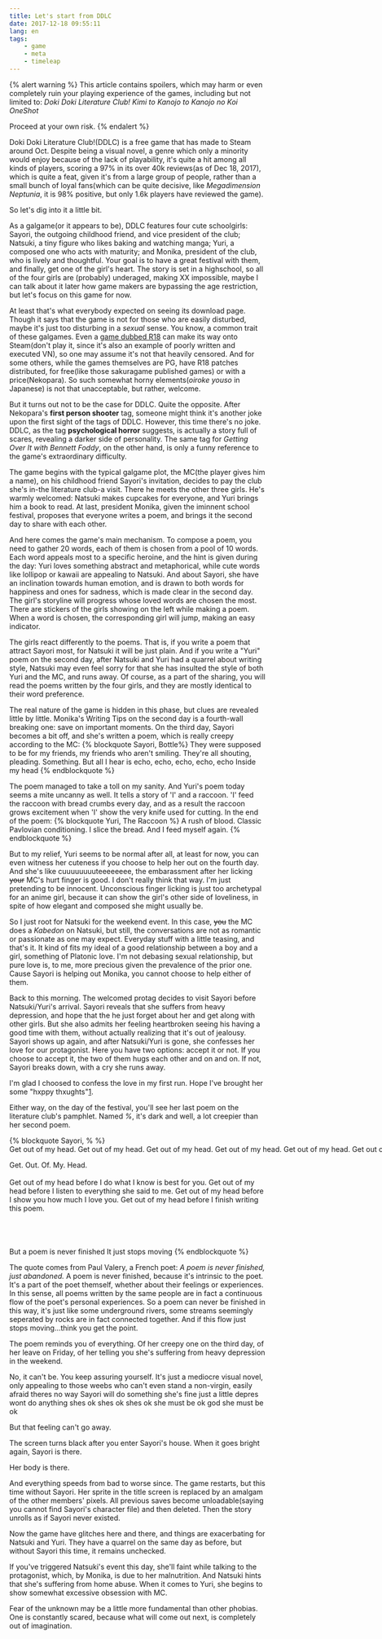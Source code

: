 ```yaml
---
title: Let's start from DDLC
date: 2017-12-18 09:55:11
lang: en
tags:
	- game
	- meta
	- timeleap
---
```


{% alert warning %}
This article contains spoilers, which may harm or even completely ruin your playing experience of the games, including but not limited to:
*Doki Doki Literature Club!*
*Kimi to Kanojo to Kanojo no Koi*
*OneShot*

Proceed at your own risk.
{% endalert %}

<!-- more -->

Doki Doki Literature Club!(DDLC) is a free game that has made to Steam around Oct. Despite being a visual novel, a genre which only a minority would enjoy because of the lack of playability, it's quite a hit among all kinds of players, scoring a 97% in its over 40k reviews(as of Dec 18, 2017), which is quite a feat, given it's from a large group of people, rather than a small bunch of loyal fans(which can be quite decisive, like *Megadimension Neptunia*, it is 98% positive, but only 1.6k players have reviewed the game).

So let's dig into it a little bit.

As a galgame(or it appears to be), DDLC features four cute schoolgirls: Sayori, the outgoing childhood friend, and vice president of the club; Natsuki, a tiny figure who likes baking and watching manga; Yuri, a composed one who acts with maturity; and Monika, president of the club, who is lively and thoughtful. Your goal is to have a great festival with them, and finally, get one of the girl's heart. The story is set in a highschool, so all of the four girls are (probably) underaged, making XX impossible, maybe I can talk about it later how game makers are bypassing the age restriction, but let's focus on this game for now.

At least that's what everybody expected on seeing its download page. Though it says that the game is not for those who are easily disturbed, maybe it's just too disturbing in a *sexual* sense. You know, a common trait of these galgames. Even a [game dubbed R18](http://store.steampowered.com/app/416130/) can make its way onto Steam(don't play it, since it's also an example of poorly written and executed VN), so one may assume it's not that heavily censored. And for some others, while the games themselves are PG, have R18 patches distributed, for free(like those sakuragame published games) or with a price(Nekopara). So such somewhat horny elements(*oiroke youso* in Japanese) is not that unacceptable, but rather, welcome.

But it turns out not to be the case for DDLC. Quite the opposite. After Nekopara's **first person shooter** tag, someone might think it's another joke upon the first sight of the tags of DDLC. However, this time there's no joke. DDLC, as the tag **psychological horror** suggests, is actually a story full of scares, revealing a darker side of personality. The same tag for *Getting Over It with Bennett Foddy*, on the other hand, is only a funny reference to the game's extraordinary difficulty.

The game begins with the typical galgame plot, the MC(the player gives him a name), on his childhood friend Sayori's invitation, decides to pay the club she's in-the literature club-a visit. There he meets the other three girls. He's warmly welcomed: Natsuki makes cupcakes for everyone, and Yuri brings him a book to read. At last, president Monika, given the iminnent school festival, proposes that everyone writes a poem, and brings it the second day to share with each other.

And here comes the game's main mechanism. To compose a poem, you need to gather 20 words, each of them is chosen from a pool of 10 words. Each word appeals most to a specific heroine, and the hint is given during the day: Yuri loves something abstract and metaphorical, while cute words like lollipop or kawaii are appealing to Natsuki. And about Sayori, she have an inclination towards human emotion, and is drawn to both words for happiness and ones for sadness, which is made clear in the second day. The girl's storyline will progress whose loved words are chosen the most. There are stickers of the girls showing on the left while making a poem. When a word is chosen, the corresponding girl will jump, making an easy indicator.

The girls react differently to the poems. That is, if you write a poem that attract Sayori most, for Natsuki it will be just plain. And if you write a "Yuri" poem on the second day, after Natsuki and Yuri had a quarrel about writing style, Natsuki may even feel sorry for that she has insulted the style of both Yuri and the MC, and runs away. Of course, as a part of the sharing, you will read the poems written by the four girls, and they are mostly identical to their word preference.

The real nature of the game is hidden in this phase, but clues are revealed little by little. Monika's Writing Tips on the second day is a fourth-wall breaking one: save on important moments. On the third day, Sayori becomes a bit off, and she's written a poem, which is really creepy according to the MC: 
{% blockquote Sayori, Bottle%}
They were supposed to be for my friends, my friends who aren't smiling.
They're all shouting, pleading. Something.
But all I hear is echo, echo, echo, echo, echo
Inside my head
{% endblockquote %}

The poem managed to take a toll on my sanity. And Yuri's poem today seems a mite uncanny as well. It tells a story of 'I' and a raccoon. 'I' feed the raccoon with bread crumbs every day, and as a result the raccoon grows excitement when 'I' show the very knife used for cutting. In the end of the poem:
{% blockquote Yuri, The Raccoon %}
A rush of blood. Classic Pavlovian conditioning. I slice the bread.
And I feed myself again.
{% endblockquote %}

But to my relief, Yuri seems to be normal after all, at least for now, you can even witness her cuteness if you choose to help her out on the fourth day. And she's like cuuuuuuuuteeeeeeee, the embarassment after her licking <del>your</del> MC's hurt finger is good. I don't really think that way. I'm just pretending to be innocent. Unconscious finger licking is just too archetypal for an anime girl, because it can show the girl's other side of loveliness, in spite of how elegant and composed she might usually be.

So I just root for Natsuki for the weekend event. In this case, <del>you</del> the MC does a *Kabedon* on Natsuki, but still, the conversations are not as romantic or passionate as one may expect. Everyday stuff with a little teasing, and that's it. It kind of fits my ideal of a good relationship between a boy and a girl, something of Platonic love. I'm not debasing sexual relationship, but pure love is, to me, more precious given the prevalence of the prior one. Cause Sayori is helping out Monika, you cannot choose to help either of them.

Back to this morning. The welcomed protag decides to visit Sayori before Natsuki/Yuri's arrival. Sayori reveals that she suffers from heavy depression, and hope that the he just forget about her and get along with other girls. But she also admits her feeling heartbroken seeing his having a good time with them, without actually realizing that it's out of jealousy. Sayori shows up again, and after Natsuki/Yuri is gone, she confesses her love for our protagonist. Here you have two options: accept it or not. If you choose to accept it, the two of them hugs each other and on and on. If not, Sayori breaks down, with a cry she runs away.

I'm glad I choosed to confess the love in my first run. Hope I've brought her some "hxppy thxughts"[1](#happy-thoughts).

Either way, on the day of the festival, you'll see her last poem on the literature club's pamphlet. Named *%*, it's dark and well, a lot creepier than her second poem. 

{% blockquote Sayori, % %}
<span style="white-space:nowrap;margin:auto -100% auto auto;margin:auto calc(50% - 50vw) auto auto;">Get out of my head.  Get out of my head.  Get out of my head.  Get out of my head.  Get out of my head.  Get out of my head.  Get out of my head.  Get out of my head.  Get out of my head.  Get out of my head.  Get out of my head.  Get out of my head.  Get out of my head.  Get out of my head.  Get out of my head.  Get out of my head.  Get out of my head.  Get out of my head.  Get out of my head.  Get out of my head.  Get out of my head.  Get out of my head.  Get out of my head.  Get out of my head.  Get out of my head.  Get out of my head.  Get out of my head.  Get out of my head.  Get out of my head.  Get out of my head.  Get out of my head.  Get out of my head.  Get out of my head.  Get out of my head.  Get out of my head.  Get out of my head.  Get out of my head.  Get out of my head.  Get out of my head.  Get out of</span>

Get.
Out.
Of.
My.
Head.
<br/><br/>
Get out of my head before I do what I know is best for you.
Get out of my head before I listen to everything she said to me.
Get out of my head before I show you how much I love you.
Get out of my head before I finish writing this poem.
<br/><br/><br/><br/><br/>
But a poem is never finished
It just stops moving
{% endblockquote %}

The quote comes from Paul Valery, a French poet: *A poem is never finished, just abandoned.* A poem is never finished, because it's intrinsic to the poet. It's a part of the poet themself, whether about their feelings or experiences. In this sense, all poems written by the same people are in fact a continuous flow of the poet's personal experiences. So a poem can never be finished in this way, it's just like some underground rivers, some streams seemingly seperated by rocks are in fact connected together. And if this flow just stops moving...think you get the point.

The poem reminds you of everything. Of her creepy one on the third day, of her leave on Friday, of her telling you she's suffering from heavy depression in the weekend.

No, it can't be. You keep assuring yourself. It's just a mediocre visual novel, only appealing to those weebs who can't even stand a non-virgin, easily afraid theres no way Sayori will do something she's fine just a little depres wont do anything shes ok shes ok shes ok she must be ok god she must be ok

But that feeling can't go away.

The screen turns black after you enter Sayori's house. When it goes bright again, Sayori is there.

Her body is there.

And everything speeds from bad to worse since. The game restarts, but this time without Sayori. Her sprite in the title screen is replaced by an amalgam of the other members' pixels. All previous saves become unloadable(saying you cannot find Sayori's character file) and then deleted. Then the story unrolls as if Sayori never existed.

Now the game have glitches here and there, and things are exacerbating for Natsuki and Yuri. They have a quarrel on the same day as before, but without Sayori this time, it remains unchecked. 

If you've triggered Natsuki's event this day, she'll faint while talking to the protagonist, which, by Monika, is due to her malnutrition. And Natsuki hints that she's suffering from home abuse. When it comes to Yuri, she begins to show somewhat excessive obsession with MC.

Fear of the unknown may be a little more fundamental than other phobias. One is constantly scared, because what will come out next, is completely out of imagination. 
